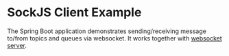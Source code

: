 # SockJS Client Example

The Spring Boot application demonstrates sending/receiving message to/from topics and queues via websocket.  It works together with [websocket server](https://github.com/yokekhei/java/tree/master/websocket-server-example).  